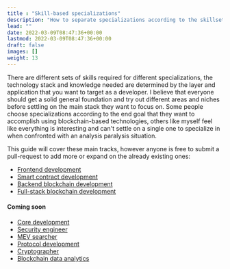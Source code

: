 ```yaml
---
title : "Skill-based specializations"
description: "How to separate specializations according to the skillsets required to fill a specific role."
lead: ""
date: 2022-03-09T08:47:36+00:00
lastmod: 2022-03-09T08:47:36+00:00
draft: false
images: []
weight: 13
---
```


There are different sets of skills required for different specializations, the technology stack and knowledge needed are determined by the layer and application that you want to target as a developer. I believe that everyone should get a solid general foundation and try out different areas and niches before settling on the main stack they want to focus on. Some people choose specializations according to the end goal that they want to accomplish using blockchain-based technologies, others like myself feel like everything is interesting and can't settle on a single one to specialize in when confronted with an analysis paralysis situation.

This guide will cover these main tracks, however anyone is free to submit a pull-request to add more or expand on the already existing ones:

- [Frontend development](/docs/front-end-development/introduction/)
- [Smart contract development](/docs/smart-contract-development/introduction/)
- [Backend blockchain development](/docs/back-end-development/introduction/)
- [Full-stack blockchain development](/docs/full-stack-development/introduction/)

#### Coming soon

- [Core development](/docs/core-development/introduction/)
- [Security engineer]()
- [MEV searcher]()
- [Protocol development]()
- [Cryptographer]()
- [Blockchain data analytics]()